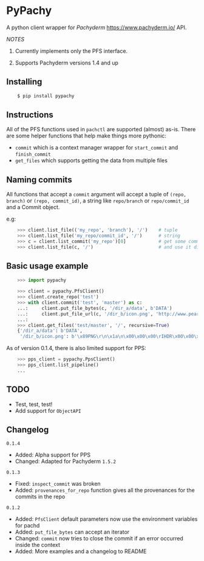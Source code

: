 PyPachy
=======

A python client wrapper for *Pachyderm* <https://www.pachyderm.io/> API.

*NOTES*

1. Currently implements only the PFS interface.

2. Supports Pachyderm versions 1.4 and up


Installing
----------

```bash
    $ pip install pypachy
```

Instructions
------------
All of the PFS functions used in ``pachctl`` are supported (almost) as-is.
There are some helper functions that help make things more pythonic:
* ``commit`` which is a context manager wrapper for ``start_commit`` and ``finish_commit``
* ``get_files`` which supports getting the data from multiple files

Naming commits
--------------

All functions that accept a ``commit`` argument will accept a tuple of ``(repo, branch)`` or ``(repo, commit_id)``,
a string like ``repo/branch`` or ``repo/commit_id`` and a Commit object.

e.g:

```python
    >>> client.list_file(('my_repo', 'branch'), '/')    # tuple
    >>> client.list_file('my_repo/commit_id', '/')      # string
    >>> c = client.list_commit('my_repo')[0]            # get some commit
    >>> client.list_file(c, '/')                        # and use it directly
```


Basic usage example
-------------------

```python
    >>> import pypachy
    
    >>> client = pypachy.PfsClient()
    >>> client.create_repo('test')
    >>> with client.commit('test', 'master') as c:
    ...:     client.put_file_bytes(c, '/dir_a/data', b'DATA')
    ...:     client.put_file_url(c, '/dir_b/icon.png', 'http://www.pearl-guide.com/forum/images/smilies/biggrin.png')
    ...:
    >>> client.get_files('test/master', '/', recursive=True)
    {'/dir_a/data': b'DATA',
     '/dir_b/icon.png': b'\x89PNG\r\n\x1a\n\x00\x00\x00\rIHDR\x00\x00\x00\x10\x00\x00\x00\x10\x08...'}
```

As of version 0.1.4, there is also limited support for PPS:
```python
    >>> pps_client = pypachy.PpsClient()
    >>> pps_client.list_pipeline()
    ...
```

TODO
----
* Test, test, test!
* Add support for ``ObjectAPI``


Changelog
---------
``0.1.4``
- Added: Alpha support for PPS
- Changed: Adapted for Pachyderm ``1.5.2``

``0.1.3``
- Fixed: ``inspect_commit`` was broken
- Added: ``provenances_for_repo`` function gives all the provenances for the commits in the repo

``0.1.2``
- Added: ``PfsClient`` default parameters now use the environment variables for pachd
- Added: ``put_file_bytes`` can accept an iterator
- Changed: ``commit`` now tries to close the commit if an error occurred inside the context
- Added: More examples and a changelog to README